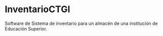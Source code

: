 # InventarioCTGI
Software de Sistema de inventario para un almacén de una institución de Educación Superior.
